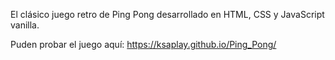 El clásico juego retro de Ping Pong desarrollado en HTML, CSS y JavaScript vanilla.

Puden probar el juego aquí: https://ksaplay.github.io/Ping_Pong/

